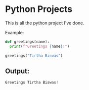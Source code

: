 # Python Projects
This is all the python project I've done.

Example:
```python
def greetings(name):
  print(f"Greetings {name}!")
  
greetings("Tirtha Biswas")
```
## Output:
```sh
Greetings Tirtha Biswas!
```
